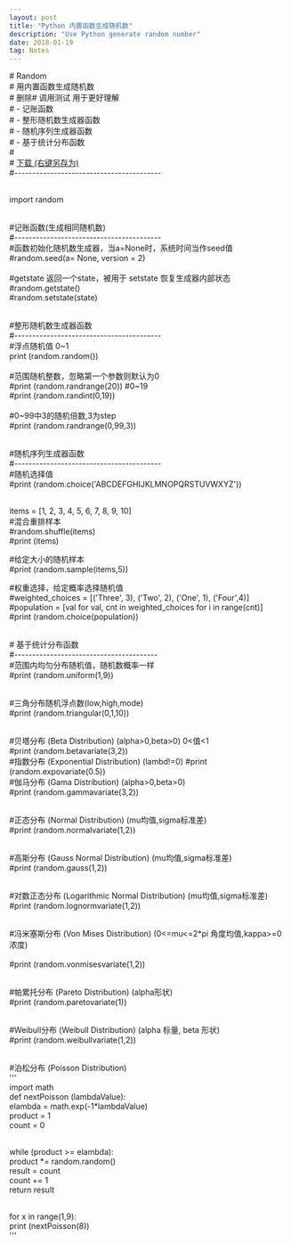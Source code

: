 ```yaml
---
layout: post
title: "Python 内置函数生成随机数"
description: "Use Python generate random number"
date: 2018-01-19
tag: Notes
---
```

<p>
# Random <br /> 
# 用内置函数生成随机数 <br /> 
# 删除# 调用测试 用于更好理解 <br /> 
# - 记账函数 <br /> 
# - 整形随机数生成器函数  <br /> 
# - 随机序列生成器函数  <br /> 
# - 基于统计分布函数 <br /> 
# <br /> 
# <a href="https://github.com/AllenJIL/Python-Scientific-Computing/raw/master/Random.py" target="_blank" rel="noopener">下载 (右键另存为)</a> <br /> 
#----------------------------------------- <br />  <br /> 
</p>
<p>
import random <br /> <br />  
</p>
<p>
#记账函数(生成相同随机数) <br /> 
#----------------------------------------- <br /> 
#函数初始化随机数生成器，当a=None时，系统时间当作seed值 <br /> 
#random.seed(a= None, version = 2) <br /> 
 <br /> 
#getstate 返回一个state，被用于 setstate 恢复生成器内部状态 <br /> 
#random.getstate() <br /> 
#random.setstate(state) <br /> <br />  
</p>
<p>
#整形随机数生成器函数 <br /> 
#----------------------------------------- <br /> 
#浮点随机值 0~1 <br /> 
print (random.random()) <br /> 
 <br /> 
#范围随机整数，忽略第一个参数则默认为0 <br /> 
#print (random.randrange(20)) #0~19 <br /> 
#print (random.randint(0,19)) <br /> 
 <br /> 
#0~99中3的随机倍数,3为step <br /> 
#print (random.randrange(0,99,3)) <br /> <br />  
</p>
<p>
#随机序列生成器函数 <br /> 
#----------------------------------------- <br /> 
#随机选择值 <br /> 
#print (random.choice('ABCDEFGHIJKLMNOPQRSTUVWXYZ')) <br />  <br /> 

items = [1, 2, 3, 4, 5, 6, 7, 8, 9, 10] <br /> 
#混合重排样本 <br /> 
#random.shuffle(items) <br /> 
#print (items) <br /> 

#给定大小的随机样本 <br /> 
#print (random.sample(items,5)) <br /> 

#权重选择，给定概率选择随机值 <br /> 
#weighted_choices = [('Three', 3), ('Two', 2), ('One', 1), ('Four',4)] <br /> 
#population = [val for val, cnt in weighted_choices for i in range(cnt)] <br /> 
#print (random.choice(population)) <br />  <br /> 
</p>
<p>
# 基于统计分布函数 <br /> 
#---------------------------------------- <br /> 
#范围内均匀分布随机值，随机数概率一样 <br /> 
#print (random.uniform(1,9)) <br />  <br /> 

#三角分布随机浮点数(low,high,mode) <br /> 
#print (random.triangular(0,1,10)) <br />  <br /> 

#贝塔分布 (Beta Distribution) (alpha&gt;0,beta&gt;0) 0&lt;值&lt;1  <br /> 
#print (random.betavariate(3,2))  <br /> 
#指数分布 (Exponential Distribution) (lambd!=0) #print (random.expovariate(0.5))  <br /> 
#伽马分布 (Gama Distribution) (alpha&gt;0,beta&gt;0) <br /> 
#print (random.gammavariate(3,2)) <br />  <br /> 

#正态分布 (Normal Distribution) (mu均值,sigma标准差) <br /> 
#print (random.normalvariate(1,2)) <br />  <br /> 

#高斯分布 (Gauss Normal Distribution) (mu均值,sigma标准差) <br /> 
#print (random.gauss(1,2)) <br />  <br /> 

#对数正态分布 (Logarithmic Normal Distribution) (mu均值,sigma标准差) <br /> 
#print (random.lognormvariate(1,2)) <br />  <br /> 

#冯米塞斯分布 (Von Mises Distribution) (0&lt;=mu&lt;=2*pi 角度均值,kappa&gt;=0 浓度) <br />  
#print (random.vonmisesvariate(1,2)) <br />  <br /> 

#帕累托分布 (Pareto Distribution) (alpha形状) <br /> 
#print (random.paretovariate(1)) <br />  <br /> 

#Weibull分布 (Weibull Distribution) (alpha 标量, beta 形状) <br /> 
#print (random.weibullvariate(1,2)) <br />  <br /> 

#泊松分布 (Poisson Distribution) <br /> 
''' <br /> 
import math <br /> 
def nextPoisson (lambdaValue): <br /> 
elambda = math.exp(-1*lambdaValue) <br /> 
product = 1 <br /> 
count = 0 <br />  <br /> 

while (product &gt;= elambda): <br /> 
product *= random.random() <br /> 
result = count <br /> 
count += 1 <br /> 
return result <br />  <br /> 

for x in range(1,9): <br /> 
print (nextPoisson(8)) <br /> 
''' <br /> 
</p>
